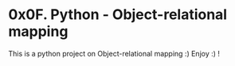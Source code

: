 # 0x0F. Python - Object-relational mapping
This is a python project on Object-relational mapping :) 
Enjoy :) !
